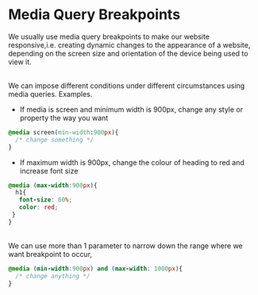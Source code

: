 # Media Query Breakpoints
<div>
  We usually use media query breakpoints to make our website responsive,i.e. creating dynamic changes to the appearance of a website, depending on the screen size and orientation of the device being used to view it.
</div>

<br/>

We can impose different conditions under different circumstances using media queries. Examples.
  
* If media is screen and minimum width is 900px, change any style or property the way you want
  
``` css
@media screen(min-width:900px){
  /* change something */
}
```
  
* If maximum width is 900px, change the colour of heading to red and increase font size

``` css
@media (max-width:900px){
  h1{
   font-size: 60%;
   color: red;
 }
}
```

<br/>
We can use more than 1 parameter to narrow down the range where we want breakpoint to occur,

``` css
@media (min-width:900px) and (max-width: 1000px){
  /* change anything */
}
```
